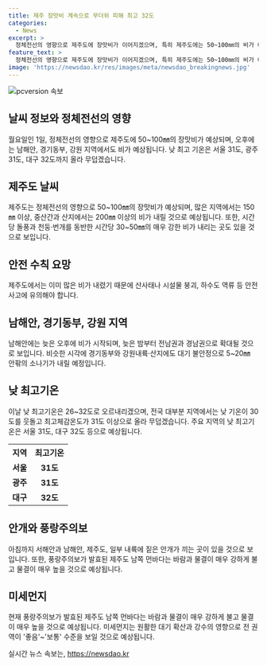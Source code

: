 ```yaml
---
title: 제주 장맛비 계속으로 무더위 피해 최고 32도
categories:
  - News
excerpt: >
  정체전선의 영향으로 제주도에 장맛비가 이어지겠으며, 특히 제주도에는 50~100㎜의 비가 예상된다. 낮 최고기온은 서울 31도, 광주 31도, 대구 32도로 무덥겠다. 또한, 안개와 함께 남해안, 경기동부, 강원내륙에도 비가 올 것으로 예보되었다. 이에 따라 산사태나 시설물 붕괴 등 안전사고에 유의해야 한다. 미세먼지는 대기 확산과 강수로 좋음~보통 수준을 보일 것으로 전망된다.
feature_text: >
  정체전선의 영향으로 제주도에 장맛비가 이어지겠으며, 특히 제주도에는 50~100㎜의 비가 예상된다. 낮 최고기온은 서울 31도, 광주 31도, 대구 32도로 무덥겠다. 또한, 안개와 함께 남해안, 경기동부, 강원내륙에도 비가 올 것으로 예보되었다. 이에 따라 산사태나 시설물 붕괴 등 안전사고에 유의해야 한다. 미세먼지는 대기 확산과 강수로 좋음~보통 수준을 보일 것으로 전망된다.
image: 'https://newsdao.kr/res/images/meta/newsdao_breakingnews.jpg'
---
```


<p><img src="https://newsdao.kr/res/images/meta/newsdao_breakingnews.jpg" alt="pcversion 속보" /></p>

<h2 data-ke-size="size26">날씨 정보와 정체전선의 영향</h2>

<p data-ke-size="size16">월요일인 1일, 정체전선의 영향으로 제주도에 50~100㎜의 장맛비가 예상되며, 오후에는 남해안, 경기동부, 강원 지역에서도 비가 예상됩니다. 낮 최고 기온은 서울 31도, 광주 31도, 대구 32도까지 올라 무덥겠습니다.</p>

<h2 data-ke-size="size26">제주도 날씨</h2>

<p data-ke-size="size16">제주도는 정체전선의 영향으로 50~100㎜의 장맛비가 예상되며, 많은 지역에서는 150㎜ 이상, 중산간과 산지에서는 200㎜ 이상의 비가 내릴 것으로 예상됩니다. 또한, 시간당 돌풍과 천둥·번개를 동반한 시간당 30~50㎜의 매우 강한 비가 내리는 곳도 있을 것으로 보입니다.</p>

<h2 data-ke-size="size26">안전 수칙 요망</h2>

<p data-ke-size="size16">제주도에서는 이미 많은 비가 내렸기 때문에 산사태나 시설물 붕괴, 하수도 역류 등 안전사고에 유의해야 합니다.</p>

<h2 data-ke-size="size26">남해안, 경기동부, 강원 지역</h2>

<p data-ke-size="size16">남해안에는 늦은 오후에 비가 시작되며, 늦은 밤부터 전남권과 경남권으로 확대될 것으로 보입니다. 비슷한 시각에 경기동부와 강원내륙·산지에도 대기 불안정으로 5~20㎜ 안팎의 소나기가 내릴 예정입니다.</p>

<h2 data-ke-size="size26">낮 최고기온</h2>

<p data-ke-size="size16">이날 낮 최고기온은 26~32도로 오르내리겠으며, 전국 대부분 지역에서는 낮 기온이 30도를 웃돌고 최고체감온도가 31도 이상으로 올라 무덥겠습니다. 주요 지역의 낮 최고기온은 서울 31도, 대구 32도 등으로 예상됩니다.</p> 

<table>
    <tr>
        <th>지역</th>
        <th>최고기온</th>
    </tr>
    <tr>
        <td style="text-align: center; height: 17px;"><b>서울</b></td>
        <td style="text-align: center; height: 17px;"><b>31도</b></td>
    </tr>
    <tr>
        <td style="text-align: center; height: 17px;"><b>광주</b></td>
        <td style="text-align: center; height: 17px;"><b>31도</b></td>
    </tr>
    <tr>
        <td style="text-align: center; height: 17px;"><b>대구</b></td>
        <td style="text-align: center; height: 17px;"><b>32도</b></td>
    </tr>
</table>

<h2 data-ke-size="size26">안개와 풍랑주의보</h2>

<p data-ke-size="size16">아침까지 서해안과 남해안, 제주도, 일부 내륙에 짙은 안개가 끼는 곳이 있을 것으로 보입니다. 또한, 풍랑주의보가 발효된 제주도 남쪽 먼바다는 바람과 물결이 매우 강하게 불고 물결이 매우 높을 것으로 예상됩니다.</p>

<h2 data-ke-size="size26">미세먼지</h2>

<p data-ke-size="size16">현재 풍랑주의보가 발효된 제주도 남쪽 먼바다는 바람과 물결이 매우 강하게 불고 물결이 매우 높을 것으로 예상됩니다. 미세먼지는 원활한 대기 확산과 강수의 영향으로 전 권역이 '좋음'~'보통' 수준을 보일 것으로 예상됩니다.</p>
실시간 뉴스 속보는, <a href="https://newsdao.kr" rel="dofollow">https://newsdao.kr</a>


